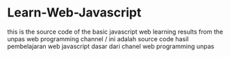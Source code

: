 # Learn-Web-Javascript
this is the source code of the basic javascript web learning results from the unpas web programming channel /  ini adalah source code hasil pembelajaran web javascript dasar dari chanel web programming unpas 
